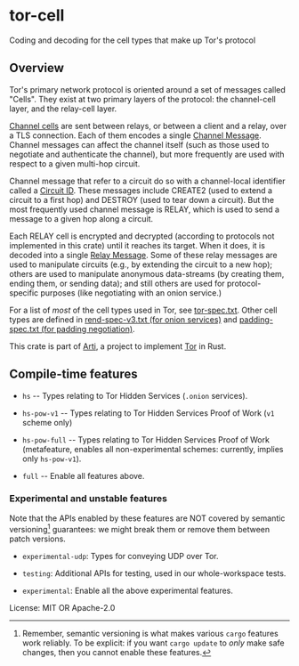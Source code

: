 # tor-cell

Coding and decoding for the cell types that make up Tor's protocol

## Overview

Tor's primary network protocol is oriented around a set of
messages called "Cells".  They exist at two primary layers of the
protocol: the channel-cell layer, and the relay-cell layer.

[Channel cells](chancell::ChanCell) are sent between relays, or
between a client and a relay, over a TLS connection.  Each of them
encodes a single [Channel Message](chancell::ChanMsg).
Channel messages can affect the channel itself (such as those used
to negotiate and authenticate the channel), but more frequently are
used with respect to a given multi-hop circuit.

Channel message that refer to a circuit do so with a channel-local
identifier called a [Circuit ID](chancell::CircId).  These
messages include CREATE2 (used to extend a circuit to a first hop)
and DESTROY (used to tear down a circuit).  But the most
frequently used channel message is RELAY, which is used to send a
message to a given hop along a circuit.

Each RELAY cell is encrypted and decrypted (according to protocols
not implemented in this crate) until it reaches its target.  When
it does, it is decoded into a single [Relay
Message](relaycell::RelayMsg).  Some of these relay messages
are used to manipulate circuits (e.g., by extending the circuit to
a new hop); others are used to manipulate anonymous data-streams
(by creating them, ending them, or sending data); and still others
are used for protocol-specific purposes (like negotiating with an
onion service.)

For a list of _most_ of the cell types used in Tor, see
[tor-spec.txt](https://spec.torproject.org/tor-spec).  Other cell
types are defined in [rend-spec-v3.txt (for onion
services)](https://spec.torproject.org/tor-spec) and
[padding-spec.txt (for padding
negotiation)](https://spec.torproject.org/padding-spec).

This crate is part of
[Arti](https://gitlab.torproject.org/tpo/core/arti/), a project to
implement [Tor](https://www.torproject.org/) in Rust.

## Compile-time features

* `hs` -- Types relating to Tor Hidden Services (`.onion` services).
* `hs-pow-v1` -- Types relating to Tor Hidden Services Proof of Work (`v1` scheme only)
* `hs-pow-full` -- Types relating to Tor Hidden Services Proof of Work
  (metafeature, enables all non-experimental schemes: currently, implies only `hs-pow-v1`).

* `full` -- Enable all features above.

### Experimental and unstable features

Note that the APIs enabled by these features are NOT covered by
semantic versioning[^1] guarantees: we might break them or remove
them between patch versions.

* `experimental-udp`: Types for conveying UDP over Tor.

* `testing`: Additional APIs for testing,
  used in our whole-workspace tests.

* `experimental`: Enable all the above experimental features.

[^1]: Remember, semantic versioning is what makes various `cargo`
features work reliably. To be explicit: if you want `cargo update`
to _only_ make safe changes, then you cannot enable these
features.

License: MIT OR Apache-2.0
